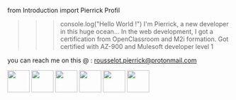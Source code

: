 
from Introduction import Pierrick Profil 

>>> console.log("Hello World !") 
>>> I'm Pierrick, a new developer in this huge ocean... 
In the web development, I got a certification from OpenClassroom and M2i formation.
>>> Got certified with AZ-900 and Mulesoft developer level 1


you can reach me on this @ : rousselot.pierrick@protonmail.com 

<img align="center" width="50px" src="https://cdn.jsdelivr.net/gh/devicons/devicon/icons/react/react-original-wordmark.svg"/> <img align="center" width="50px" src="https://cdn.jsdelivr.net/gh/devicons/devicon/icons/css3/css3-original-wordmark.svg" /> <img align="center" width="50px" src="https://cdn.jsdelivr.net/gh/devicons/devicon/icons/html5/html5-original-wordmark.svg" /> <img align="center" width="50px" src="https://cdn.jsdelivr.net/gh/devicons/devicon/icons/javascript/javascript-original.svg" /> <img align="center" width="50px" src="https://cdn.jsdelivr.net/gh/devicons/devicon/icons/nodejs/nodejs-original.svg" /> <img align="center" width="50px" src="https://cdn.jsdelivr.net/gh/devicons/devicon/icons/express/express-original.svg" />

